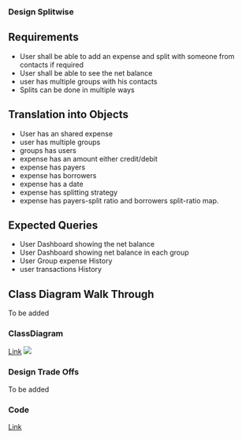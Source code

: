 ### Design Splitwise

## Requirements
- User shall be able to add an expense and split with someone from contacts if required
- User shall be able to see the net balance
- user has multiple groups with his contacts
- Splits can be done in multiple ways

## Translation into Objects
- User has an shared expense
- user has multiple groups
- groups has users
- expense has an amount either credit/debit
- expense has payers
- expense has borrowers
- expense has a date
- expense has splitting strategy
- expense has payers-split ratio and borrowers split-ratio map.

## Expected Queries
- User Dashboard showing the net balance
- User Dashboard showing net balance in each group
- User Group expense History
- user transactions History


## Class Diagram Walk Through
To be added


### ClassDiagram
[Link](https://github.com/mkumar9009/BoilerPlates/blob/main/Splitwise/Splitwise.drawio.png?raw=true)
<img src="https://github.com/mkumar9009/BoilerPlates/blob/main/Splitwise/Splitwise.drawio.png?raw=true" >


### Design Trade Offs
To be added
### Code 
[Link](https://github.com/mkumar9009/BoilerPlates/tree/main/Splitwise)
